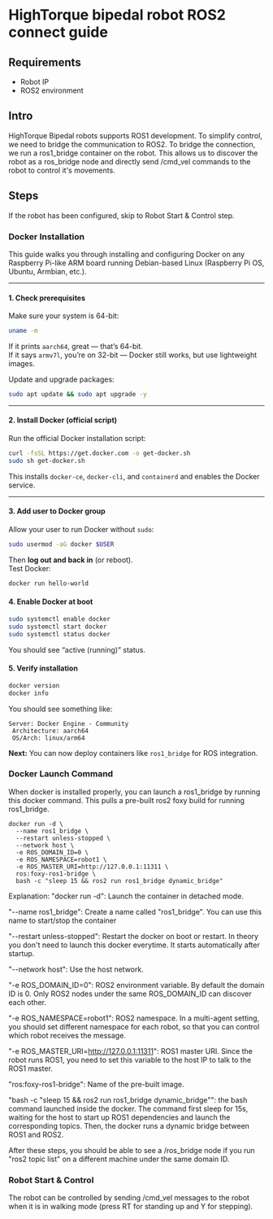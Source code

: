 # HighTorque bipedal robot ROS2 connect guide

## Requirements

* Robot IP
* ROS2 environment

## Intro

HighTorque Bipedal robots supports ROS1 development. To simplify control, we need to bridge the communication to ROS2. To bridge the connection, we run a ros1_bridge container on the robot. This allows us to discover the robot as a ros_bridge node and directly send /cmd_vel commands to the robot to control it's movements.

## Steps

If the robot has been configured, skip to Robot Start & Control step.

### Docker Installation

This guide walks you through installing and configuring Docker on any Raspberry Pi-like ARM board running Debian-based Linux (Raspberry Pi OS, Ubuntu, Armbian, etc.).

---

#### 1. Check prerequisites

Make sure your system is 64-bit:

```bash
uname -m
```

If it prints `aarch64`, great — that’s 64-bit.  
If it says `armv7l`, you’re on 32-bit — Docker still works, but use lightweight images.

Update and upgrade packages:

```bash
sudo apt update && sudo apt upgrade -y
```

---

#### 2. Install Docker (official script)

Run the official Docker installation script:

```bash
curl -fsSL https://get.docker.com -o get-docker.sh
sudo sh get-docker.sh
```

This installs `docker-ce`, `docker-cli`, and `containerd` and enables the Docker service.

---

#### 3. Add user to Docker group

Allow your user to run Docker without `sudo`:

```bash
sudo usermod -aG docker $USER
```

Then **log out and back in** (or reboot).  
Test Docker:

```bash
docker run hello-world
```

#### 4. Enable Docker at boot

```bash
sudo systemctl enable docker
sudo systemctl start docker
sudo systemctl status docker
```

You should see “active (running)” status.

#### 5. Verify installation

```bash
docker version
docker info
```

You should see something like:

```
Server: Docker Engine - Community
 Architecture: aarch64
 OS/Arch: linux/arm64
```

**Next:** You can now deploy containers like `ros1_bridge` for ROS integration.

### Docker Launch Command

When docker is installed properly, you can launch a ros1_bridge by running this docker command. This pulls a pre-built ros2 foxy build for running ros1_bridge.

```docker
docker run -d \
  --name ros1_bridge \
  --restart unless-stopped \
  --network host \
  -e ROS_DOMAIN_ID=0 \
  -e ROS_NAMESPACE=robot1 \
  -e ROS_MASTER_URI=http://127.0.0.1:11311 \
  ros:foxy-ros1-bridge \
  bash -c "sleep 15 && ros2 run ros1_bridge dynamic_bridge"
```

Explanation: 
"docker run -d": Launch the container in detached mode.

"--name ros1_bridge": Create a name called "ros1_bridge". You can use this name to start/stop the container

"--restart unless-stopped": Restart the docker on boot or restart. In theory you don't need to launch this docker everytime. It starts automatically after startup.

"--network host": Use the host network.

"-e ROS_DOMAIN_ID=0": ROS2 environment variable. By default the domain ID is 0. Only ROS2 nodes under the same ROS_DOMAIN_ID can discover each other.

"-e ROS_NAMESPACE=robot1": ROS2 namespace. In a multi-agent setting, you should set different namespace for each robot, so that you can control which robot receives the message.

"-e ROS_MASTER_URI=http://127.0.0.1:11311": ROS1 master URI. Since the robot runs ROS1, you need to set this variable to the host IP to talk to the ROS1 master.

"ros:foxy-ros1-bridge": Name of the pre-built image.

"bash -c "sleep 15 && ros2 run ros1_bridge dynamic_bridge"": the bash command launched inside the docker. The command first sleep for 15s, waiting for the host to start up ROS1 dependencies and launch the corresponding topics. Then, the docker runs a dynamic bridge between ROS1 and ROS2. 


After these steps, you should be able to see a /ros_bridge node if you run "ros2 topic list" on a different machine under the same domain ID.

### Robot Start \& Control

The robot can be controlled by sending /cmd_vel messages to the robot when it is in walking mode (press RT for standing up and Y for stepping).